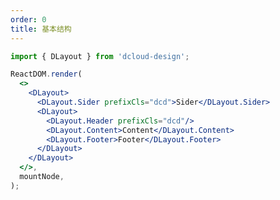 ```yaml
---
order: 0
title: 基本结构
---
```


```jsx
import { DLayout } from 'dcloud-design';

ReactDOM.render(
  <>
    <DLayout>
      <DLayout.Sider prefixCls="dcd">Sider</DLayout.Sider>
      <DLayout>
        <DLayout.Header prefixCls="dcd"/>
        <DLayout.Content>Content</DLayout.Content>
        <DLayout.Footer>Footer</DLayout.Footer>
      </DLayout>
    </DLayout>
  </>,
  mountNode,
);
```
<style>
#components-extend-d-layout-demo-basic .code-box-demo {
  text-align: center;
}
#components-extend-d-layout-demo-basic .ant-layout {
  height: 520px
}
</style>